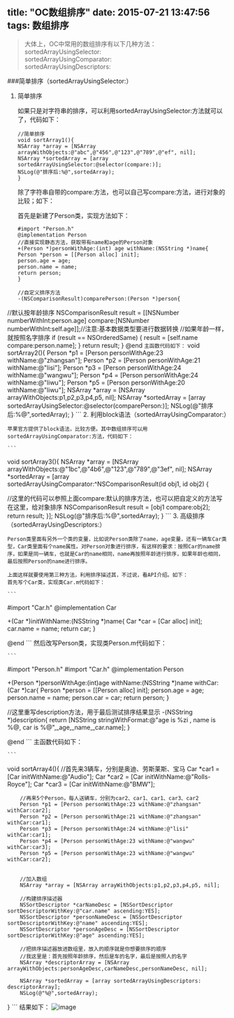 title: "OC数组排序"
date: 2015-07-21 13:47:56
tags: 数组排序
---

> 大体上，OC中常用的数组排序有以下几种方法：
> sortedArrayUsingSelector:   
> sortedArrayUsingComparator:   
> sortedArrayUsingDescriptors:

###简单排序（sortedArrayUsingSelector:）

1. 简单排序

	如果只是对字符串的排序，可以利用sortedArrayUsingSelector:方法就可以了，代码如下：
	
	```
	//简单排序
	void sortArray1(){
    NSArray *array = [NSArray arrayWithObjects:@"abc",@"456",@"123",@"789",@"ef", nil];
    NSArray *sortedArray = [array sortedArrayUsingSelector:@selector(compare:)];
    NSLog(@"排序后:%@",sortedArray);
	}
	```
	除了字符串自带的compare:方法，也可以自己写compare:方法，进行对象的比较；如下：
	   
	首先是新建了Person类，实现方法如下：
	
	```
	#import "Person.h"
	@implementation Person
	//直接实现静态方法，获取带有name和age的Person对象
	+(Person *)personWithAge:(int) age withName:(NSString *)name{
    Person *person = [[Person alloc] init];
    person.age = age;
    person.name = name;
    return person;
	}
 
	//自定义排序方法
	-(NSComparisonResult)comparePerson:(Person *)person{
  //默认按年龄排序
    NSComparisonResult result = [[NSNumber numberWithInt:person.age] compare:[NSNumber numberWithInt:self.age]];//注意:基本数据类型要进行数据转换
  //如果年龄一样，就按照名字排序
    if (result == NSOrderedSame) {
        result = [self.name compare:person.name];
    }
    return result;
	}
	@end
	```
	主函数代码如下：
	```
void sortArray2(){
    Person *p1 = [Person personWithAge:23 withName:@"zhangsan"];
    Person *p2 = [Person personWithAge:21 withName:@"lisi"];
    Person *p3 = [Person personWithAge:24 withName:@"wangwu"];
    Person *p4 = [Person personWithAge:24 withName:@"liwu"];
    Person *p5 = [Person personWithAge:20 withName:@"liwu"];
    NSArray *array = [NSArray arrayWithObjects:p1,p2,p3,p4,p5, nil];
    NSArray *sortedArray = [array sortedArrayUsingSelector:@selector(comparePerson:)];
    NSLog(@"排序后:%@",sortedArray);
}
	```
2. 利用block语法（sortedArrayUsingComparator:）

	苹果官方提供了block语法，比较方便。其中数组排序可以用sortedArrayUsingComparator:方法，代码如下：
	
	```
void sortArray3(){
    NSArray *array = [NSArray arrayWithObjects:@"1bc",@"4b6",@"123",@"789",@"3ef", nil];
    NSArray *sortedArray = [array sortedArrayUsingComparator:^NSComparisonResult(id obj1, id obj2) {
 
   //这里的代码可以参照上面compare:默认的排序方法，也可以把自定义的方法写在这里，给对象排序
        NSComparisonResult result = [obj1 compare:obj2];
        return result;
    }];
    NSLog(@"排序后:%@",sortedArray);
}
	```
3. 高级排序（sortedArrayUsingDescriptors:）

	Person类里面有另外一个类的变量，比如说Person类除了name，age变量，还有一辆车Car类型，Car类里面有个name属性。对Person对象进行排序，有这样的要求：按照Car的name排序，如果是同一辆车，也就是Car的name相同，name再按照年龄进行排序，如果年龄也相同，最后按照Person的name进行排序。
	
	上面这样就要使用第三种方法，利用排序描述其，不过说，看API介绍。如下：
	首先写个Car类，实现类Car.m代码如下：
	
	```
#import "Car.h"
@implementation Car
 
+(Car *)initWithName:(NSString *)name{
    Car *car = [Car alloc] init];
    car.name = name;
    return car;
}
 
@end
	```
	然后改写Person类，实现类Person.m代码如下：
	
	```
#import "Person.h"
#import "Car.h"
@implementation Person
 
+(Person *)personWithAge:(int)age withName:(NSString *)name withCar:(Car *)car{
    Person *person = [[Person alloc] init];
    person.age = age;
    person.name = name;
    person.car = car;
    return person;
}
 
//这里重写description方法，用于最后测试排序结果显示
-(NSString *)description{
    return [NSString stringWithFormat:@"age is %zi , name is %@, car is %@",_age,_name,_car.name];
}
 
@end
	```
	主函数代码如下：
	
	```
void sortArray4(){
        //首先来3辆车，分别是奥迪、劳斯莱斯、宝马
        Car *car1 = [Car initWithName:@"Audio"];
        Car *car2 = [Car initWithName:@"Rolls-Royce"];
        Car *car3 = [Car initWithName:@"BMW"];
         
        //再来5个Person，每人送辆车，分别为car2、car1、car1、car3、car2
        Person *p1 = [Person personWithAge:23 withName:@"zhangsan" withCar:car2];
        Person *p2 = [Person personWithAge:21 withName:@"zhangsan" withCar:car1];
        Person *p3 = [Person personWithAge:24 withName:@"lisi" withCar:car1];
        Person *p4 = [Person personWithAge:23 withName:@"wangwu" withCar:car3];
        Person *p5 = [Person personWithAge:23 withName:@"wangwu" withCar:car2];
 
     
        //加入数组
        NSArray *array = [NSArray arrayWithObjects:p1,p2,p3,p4,p5, nil];
         
        //构建排序描述器
        NSSortDescriptor *carNameDesc = [NSSortDescriptor sortDescriptorWithKey:@"car.name" ascending:YES];
        NSSortDescriptor *personNameDesc = [NSSortDescriptor sortDescriptorWithKey:@"name" ascending:YES];
        NSSortDescriptor *personAgeDesc = [NSSortDescriptor sortDescriptorWithKey:@"age" ascending:YES];
         
        //把排序描述器放进数组里，放入的顺序就是你想要排序的顺序
        //我这里是：首先按照年龄排序，然后是车的名字，最后是按照人的名字
        NSArray *descriptorArray = [NSArray arrayWithObjects:personAgeDesc,carNameDesc,personNameDesc, nil];
         
        NSArray *sortedArray = [array sortedArrayUsingDescriptors: descriptorArray];
        NSLog(@"%@",sortedArray);
}
	```
	结果如下：
	![image](/images/数组排序/20150721.png)